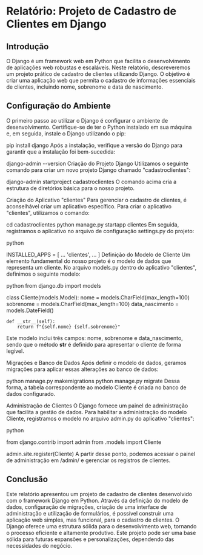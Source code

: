 # Relatório: Projeto de Cadastro de Clientes em Django
## Introdução
O Django é um framework web em Python que facilita o desenvolvimento de aplicações web robustas e escaláveis. Neste relatório, descreveremos um projeto prático de cadastro de clientes utilizando Django. O objetivo é criar uma aplicação web que permita o cadastro de informações essenciais de clientes, incluindo nome, sobrenome e data de nascimento.

## Configuração do Ambiente
O primeiro passo ao utilizar o Django é configurar o ambiente de desenvolvimento. Certifique-se de ter o Python instalado em sua máquina e, em seguida, instale o Django utilizando o pip:


pip install django
Após a instalação, verifique a versão do Django para garantir que a instalação foi bem-sucedida:


django-admin --version
Criação do Projeto Django
Utilizamos o seguinte comando para criar um novo projeto Django chamado "cadastroclientes":


django-admin startproject cadastroclientes
O comando acima cria a estrutura de diretórios básica para o nosso projeto.

Criação do Aplicativo "clientes"
Para gerenciar o cadastro de clientes, é aconselhável criar um aplicativo específico. Para criar o aplicativo "clientes", utilizamos o comando:


cd cadastroclientes
python manage.py startapp clientes
Em seguida, registramos o aplicativo no arquivo de configuração settings.py do projeto:

python

INSTALLED_APPS = [
     ...
    'clientes',
     ...
]
Definição do Modelo de Cliente
Um elemento fundamental do nosso projeto é o modelo de dados que representa um cliente. No arquivo models.py dentro do aplicativo "clientes", definimos o seguinte modelo:

python
from django.db import models

class Cliente(models.Model):
    nome = models.CharField(max_length=100)
    sobrenome = models.CharField(max_length=100)
    data_nascimento = models.DateField()

    def __str__(self):
        return f"{self.nome} {self.sobrenome}"
Este modelo inclui três campos: nome, sobrenome e data_nascimento, sendo que o método __str__ é definido para apresentar o cliente de forma legível.

Migrações e Banco de Dados
Após definir o modelo de dados, geramos migrações para aplicar essas alterações ao banco de dados:


python manage.py makemigrations
python manage.py migrate
Dessa forma, a tabela correspondente ao modelo Cliente é criada no banco de dados configurado.

Administração de Clientes
O Django fornece um painel de administração que facilita a gestão de dados. Para habilitar a administração do modelo Cliente, registramos o modelo no arquivo admin.py do aplicativo "clientes":

python

from django.contrib import admin
from .models import Cliente

admin.site.register(Cliente)
A partir desse ponto, podemos acessar o painel de administração em /admin/ e gerenciar os registros de clientes.

## Conclusão
Este relatório apresentou um projeto de cadastro de clientes desenvolvido com o framework Django em Python. Através da definição do modelo de dados, configuração de migrações, criação de uma interface de administração e utilização de formulários, é possível construir uma aplicação web simples, mas funcional, para o cadastro de clientes. O Django oferece uma estrutura sólida para o desenvolvimento web, tornando o processo eficiente e altamente produtivo. Este projeto pode ser uma base sólida para futuras expansões e personalizações, dependendo das necessidades do negócio.
